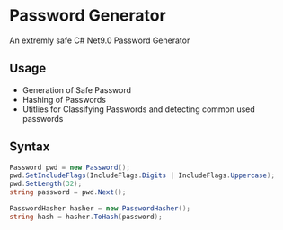 # Password Generator
An extremly safe C# Net9.0 Password Generator

## Usage
- Generation of Safe Password
- Hashing of Passwords
- Utitlies for Classifying Passwords and detecting common used passwords

## Syntax
```csharp
Password pwd = new Password();
pwd.SetIncludeFlags(IncludeFlags.Digits | IncludeFlags.Uppercase);
pwd.SetLength(32);
string password = pwd.Next();

PasswordHasher hasher = new PasswordHasher();
string hash = hasher.ToHash(password);
```
